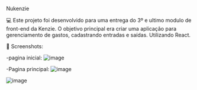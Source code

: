 Nukenzie

💻 Este projeto foi desenvolvido para uma entrega do 3º e ultimo modulo de front-end da Kenzie. O objetivo principal era criar uma aplicação para gerenciamento de gastos, cadastrando entradas e saídas. Utilizando React.

📸 Screenshots:

-pagina inicial:
![image](https://user-images.githubusercontent.com/95255922/184214228-c9a6acd6-18ab-42ba-b2e2-b4d888a3ecc6.png)



-Pagina principal:
![image](https://user-images.githubusercontent.com/95255922/184214292-6f4c643b-70bd-47bd-a4d8-8b4912dd979c.png)

![image](https://user-images.githubusercontent.com/95255922/184214491-b9763dfc-dc3b-43ac-b136-170040baf6c6.png)


